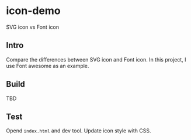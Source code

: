 # icon-demo
SVG icon vs Font icon
## Intro
Compare the differences between SVG icon and Font icon. In this project, I use Font awesome as an example.
## Build
TBD
## Test
Opend `index.html` and dev tool. Update icon style with CSS.
